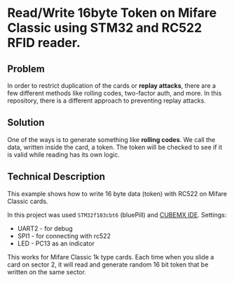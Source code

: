 # Read/Write 16byte Token on Mifare Classic using STM32 and RC522 RFID reader.
## Problem
In order to restrict duplication of the cards or **replay attacks**, there are a few different methods like rolling codes, two-factor auth, and more. In this repository, there is a different approach to preventing replay attacks. 

## Solution
One of the ways is to generate something like **rolling codes**. We call the data, written inside the card, a token. The token will be checked to see if it is valid while reading has its own logic.

## Technical Description
This example shows how to write 16 byte data (token) with RC522 on Mifare Classic cards.

In this project was used `STM32f103cbt6` (bluePill) and [CUBEMX IDE](https://www.st.com/en/development-tools/stm32cubeide.html).
Settings:
- UART2 - for debug
- SPI1 - for connecting with rc522
- LED - PC13 as an indicator

This works for Mifare Classic 1k type cards. Each time when you slide a card on sector 2, it will read and generate random 16 bit token that be written on the same sector.


